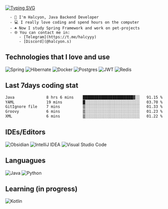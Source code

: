 <a href="https://git.io/typing-svg"><img src="https://readme-typing-svg.herokuapp.com?font=Fira+Code&size=24&duration=2500&pause=1000&color=18C375&background=15151500&vCenter=true&multiline=true&random=false&width=435&height=100&lines=Halcyon;Computer+science+student" alt="Typing SVG" /></a>

```
  - 👋 I'm Halcyon, Java Backend Developer
  - 💻 I really love coding and spend hours on the computer
  - ☘️ Now I study Spring Framework and work on pet-projects
  - 🌐 You can contact me in:
      - [Telegram](https://t.me/halcyyy)
      - [Discord](@halcyon.s)
```

## Technologies that I love and use
![Spring](https://img.shields.io/badge/spring-%236DB33F.svg?style=for-the-badge&logo=spring&logoColor=white)
![Hibernate](https://img.shields.io/badge/Hibernate-59666C?style=for-the-badge&logo=Hibernate&logoColor=white)
![Docker](https://img.shields.io/badge/docker-%230db7ed.svg?style=for-the-badge&logo=docker&logoColor=white)
![Postgres](https://img.shields.io/badge/postgres-%23316192.svg?style=for-the-badge&logo=postgresql&logoColor=white)
![JWT](https://img.shields.io/badge/JWT-black?style=for-the-badge&logo=JSON%20web%20tokens)
![Redis](https://img.shields.io/badge/redis-%23DD0031.svg?style=for-the-badge&logo=redis&logoColor=white)

## Last 7days coding stat
<!--START_SECTION:waka-->

```txt
Java              8 hrs 6 mins    ██████████████████████▓░░   91.15 %
YAML              19 mins         █░░░░░░░░░░░░░░░░░░░░░░░░   03.70 %
GitIgnore file    7 mins          ▒░░░░░░░░░░░░░░░░░░░░░░░░   01.33 %
Groovy            6 mins          ▒░░░░░░░░░░░░░░░░░░░░░░░░   01.23 %
XML               6 mins          ▒░░░░░░░░░░░░░░░░░░░░░░░░   01.22 %
```

<!--END_SECTION:waka-->

## IDEs/Editors
![Obsidian](https://img.shields.io/badge/Obsidian-%23483699.svg?style=for-the-badge&logo=obsidian&logoColor=white)
![IntelliJ IDEA](https://img.shields.io/badge/IntelliJIDEA-000000.svg?style=for-the-badge&logo=intellij-idea&logoColor=white)
![Visual Studio Code](https://img.shields.io/badge/Visual%20Studio%20Code-0078d7.svg?style=for-the-badge&logo=visual-studio-code&logoColor=white)

## Languagues
![Java](https://img.shields.io/badge/java-%23ED8B00.svg?style=for-the-badge&logo=openjdk&logoColor=white)
![Python](https://img.shields.io/badge/python-3670A0?style=for-the-badge&logo=python&logoColor=ffdd54)

## Learning (in progress)
![Kotlin](https://img.shields.io/badge/kotlin-%237F52FF.svg?style=for-the-badge&logo=kotlin&logoColor=white)
